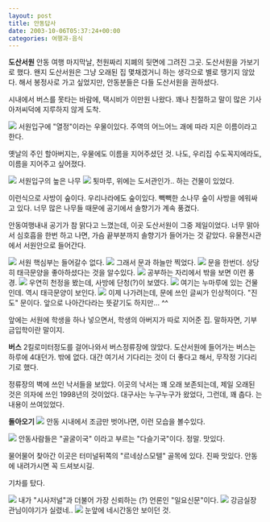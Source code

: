 ```yaml
---
layout: post
title: 안동답사
date: 2003-10-06T05:37:24+00:00
categories: 여행과-음식
---
```

<b>도산서원</b>
안동 여행 마지막날, 천원짜리 지폐의 뒷면에 그려진 그곳. 도산서원을 가보기로 했다. 왠지 도산서원은 그냥 오래된 집 몇채겠거니 하는 생각으로 별로 땡기지 않았다. 해서 봉정사로 가고 싶었지만, 안동분들은 다들 도산서원을 권하셨다.

시내에서 버스를 못타는 바람에, 택시비가 이만원 나왔다. 꽤나 친절하고 말이 많은 기사아저씨덕에 지루하지 않게 도착.

<img src="/images/ahndong/DSC01965.jpg" />
서원입구에 "열정"이라는 우물이있다. 주역의 어느어느 괘에 따라 지은 이름이라고 한다.

옛날의 주인 할아버지는, 우물에도 이름을 지어주셨던 것. 나도, 우리집 수도꼭지에라도, 이름을 지어주고 싶어졌다.

<img src="/images/ahndong/DSC01976.jpg" />
서원입구의 높은 나무

<img src="/images/ahndong/DSC01980.jpg" />
툇마루, 위에는 도서관인가.. 하는 건물이 있었다.

이런식으로 사방이 숲이다. 우리나라에도 숲이있다. 빽빽한 소나무 숲이 사방을 에워싸고 있다. 너무 많은 나무들 때문에 공기에서 솔향기가 계속 풍겼다.

안동여행내내 공기가 참 맑다고 느꼈는데, 이곳 도산서원이 그중 제일이었다. 너무 맑아서 심호흡을 한번 하고 나면, 가슴 끝부분까지 솔향기가 들어가는 것 같았다. 유물전시관에서 서원안으로 들어간다.

<img src="/images/ahndong/DSC02001.jpg" />
서원 핵심부는 들어갈수 없다.

<img src="/images/ahndong/DSC02003.jpg" />
그래서 문과 하늘만 찍었다.

<img src="/images/ahndong/DSC02004.jpg" />
문을 한번더. 상당히 태극문양을 좋아하셨다는 것을 알수있다.

<img src="/images/ahndong/DSC02006.jpg" />
공부하는 자리에서 밖을 보면 이런 풍경.

<img src="/images/ahndong/DSC02010.jpg" />
우연히 천정을 봤는데, 사방에 단청(?)이 보였다.

<img src="/images/ahndong/DSC02015.jpg" />
여기는 누마루에 있는 건물인데. 역시 태극문양이 보인다.

<img src="/images/ahndong/DSC02022.jpg" />
이제 나가려는데, 문에 쓰인 글씨가 인상적이다. "진도" 문이다. 앞으로 나아간다라는 뜻같기도 하지만... ^^

앞에는 서원에 학생을 하나 넣으면서, 학생의 아버지가 따로 지어준 집. 말하자면, 기부금입학이란 말이지.

<b>버스</b>
2킬로미터정도를 걸어나와서 버스정류장에 앉았다. 도산서원에 들어가는 버스는 하루에 4대던가. 밖에 없다. 대간 여기서 기다리는 것이 더 좋다고 해서, 무작정 기다리기로 했다.

정류장의 벽에 쓰인 낙서들을 보았다. 이곳의 낙서는 꽤 오래 보존되는데, 제일 오래된 것은 의자에 쓰인 1998년의 것이었다. 대구사는 누구누구가 왔었다, 그런데, 꽤 춥다. 는 내용이 쓰여있었다.

<b>돌아오기</b>
<img src="/images/ahndong/DSC02051.jpg" />
안동 시내에서 조금만 벗어나면, 이런 모습을 볼수있다.

<img src="/images/ahndong/DSC02052.jpg" />
안동사람들은 "골굴이국" 이라고 부르는 "다슬기국"이다. 정말. 맛있다.

물어물어 찾아간 이곳은 터미널뒤쪽의 "르네상스모텔" 골목에 있다. 진짜 맛있다. 안동에 내려가시면 꼭 드셔보시길.

기차를 탔다.

<img src="/images/ahndong/DSC02065.jpg" />
내가 "시사저널"과 더불어 가장 신뢰하는 (?) 언론인 "일요신문"이다.

<img src="/images/ahndong/DSC02068.jpg" />
강금실장관님이야기가 실렸네..

<img src="/images/ahndong/DSC02079.jpg" />
눈앞에 네시간동안 보이던 것.
